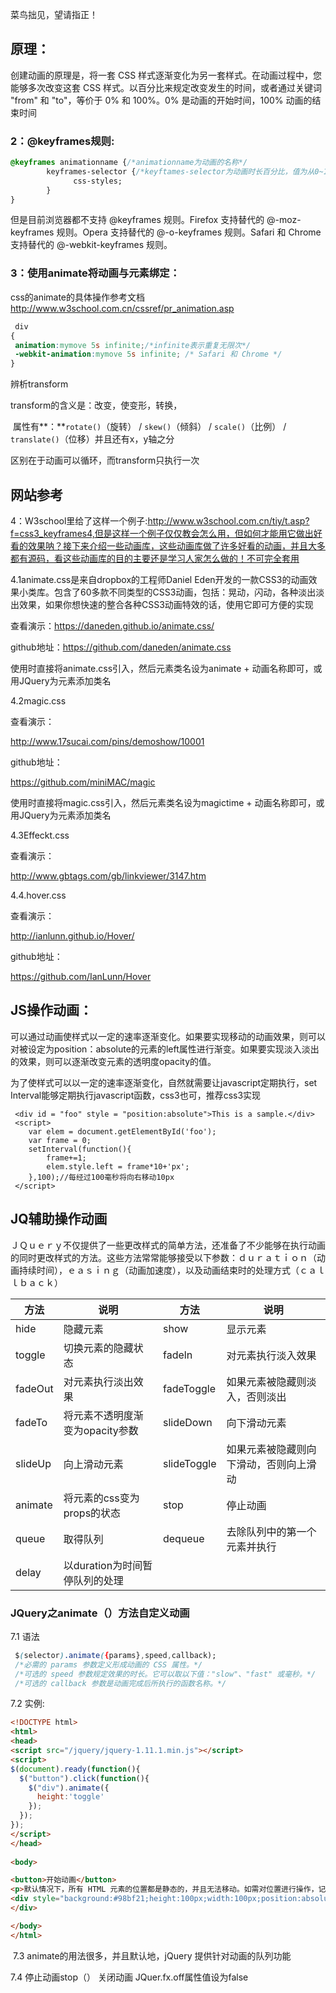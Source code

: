 菜鸟拙见，望请指正！

## 原理：

创建动画的原理是，将一套 CSS 样式逐渐变化为另一套样式。在动画过程中，您能够多次改变这套 CSS 样式。以百分比来规定改变发生的时间，或者通过关键词 "from" 和 "to"，等价于 0% 和 100%。0% 是动画的开始时间，100% 动画的结束时间

### 2：@keyframes规则:

```css
@keyframes animationname {/*animationname为动画的名称*/
        keyframes-selector {/*keyftames-selector为动画时长百分比，值为从0~100%*/
              css-styles;
        }
}
```

但是目前浏览器都不支持 @keyframes 规则。Firefox 支持替代的 @-moz-keyframes 规则。Opera 支持替代的 @-o-keyframes 规则。Safari 和 Chrome 支持替代的 @-webkit-keyframes 规则。

###  3：使用animate将动画与元素绑定：

css的animate的具体操作参考文档  http://www.w3school.com.cn/cssref/pr_animation.asp

```css
 div
{
 animation:mymove 5s infinite;/*infinite表示重复无限次*/
 -webkit-animation:mymove 5s infinite; /* Safari 和 Chrome */
}
```

辨析transform

transform的含义是：改变，使变形，转换，

​        属性有**：**`rotate()`（旋转） / `skew()`（倾斜） / `scale()`（比例） / `translate()`（位移）并且还有x，y轴之分

区别在于动画可以循环，而transform只执行一次

## 网站参考

4：W3school里给了这样一个例子:http://www.w3school.com.cn/tiy/t.asp?f=css3_keyframes4,但是这样一个例子仅仅教会怎么用，但如何才能用它做出好看的效果呐？接下来介绍一些动画库，这些动画库做了许多好看的动画，并且大多都有源码，看这些动画库的目的主要还是学习人家怎么做的！不可完全套用

4.1animate.css是来自dropbox的工程师Daniel Eden开发的一款CSS3的动画效果小类库。包含了60多款不同类型的CSS3动画，包括：晃动，闪动，各种淡出淡出效果，如果你想快速的整合各种CSS3动画特效的话，使用它即可方便的实现

查看演示：[https://daneden.github.io/animate.css/ ](https://daneden.github.io/animate.css/)                     

github地址：https://github.com/daneden/animate.css 

 使用时直接将animate.css引入，然后元素类名设为animate + 动画名称即可，或用JQuery为元素添加类名                   

4.2magic.css

查看演示：

http://www.17sucai.com/pins/demoshow/10001

github地址：

https://github.com/miniMAC/magic

使用时直接将magic.css引入，然后元素类名设为magictime + 动画名称即可，或用JQuery为元素添加类名 

4.3Effeckt.css

查看演示：

http://www.gbtags.com/gb/linkviewer/3147.htm

4.4.hover.css 

查看演示：

http://ianlunn.github.io/Hover/

github地址：

[https://github.com/IanLunn/Hover ](https://github.com/IanLunn/Hover)



## JS操作动画：

可以通过动画使样式以一定的速率逐渐变化。如果要实现移动的动画效果，则可以对被设定为position：absolute的元素的left属性进行渐变。如果要实现淡入淡出的效果，则可以逐渐改变元素的透明度opacity的值。

为了使样式可以以一定的速率逐渐变化，自然就需要让javascript定期执行，set Interval能够定期执行javascript函数，css3也可，推荐css3实现

```
 <div id = "foo" style = "position:absolute">This is a sample.</div>
 <script>
    var elem = document.getElementById('foo');
    var frame = 0;
    setInterval(function(){
        frame+=1;
        elem.style.left = frame*10+'px';
    },100);//每经过100毫秒将向右移动10px
 </script>
```

## JQ辅助操作动画

ＪＱｕｅｒｙ不仅提供了一些更改样式的简单方法，还准备了不少能够在执行动画的同时更改样式的方法。这些方法常常能够接受以下参数：ｄｕｒａｔｉｏｎ（动画持续时间），ｅａｓｉｎｇ（动画加速度），以及动画结束时的处理方式（ｃａｌｌｂａｃｋ） 

| 方法    | 说明                            | 方法        | 说明                                   |
| ------- | ------------------------------- | ----------- | -------------------------------------- |
| hide    | 隐藏元素                        | show        | 显示元素                               |
| toggle  | 切换元素的隐藏状态              | fadeln      | 对元素执行淡入效果                     |
| fadeOut | 对元素执行淡出效果              | fadeToggle  | 如果元素被隐藏则淡入，否则淡出         |
| fadeTo  | 将元素不透明度渐变为opacity参数 | slideDown   | 向下滑动元素                           |
| slideUp | 向上滑动元素                    | slideToggle | 如果元素被隐藏则向下滑动，否则向上滑动 |
| animate | 将元素的css变为props的状态      | stop        | 停止动画                               |
| queue   | 取得队列                        | dequeue     | 去除队列中的第一个元素并执行           |
| delay   | 以duration为时间暂停队列的处理  |             |                                        |

### JQuery之animate（）方法自定义动画

7.1 语法

```css
 $(selector).animate({params},speed,callback);
 /*必需的 params 参数定义形成动画的 CSS 属性。*/
 /*可选的 speed 参数规定效果的时长。它可以取以下值："slow"、"fast" 或毫秒。*/
 /*可选的 callback 参数是动画完成后所执行的函数名称。*/
```

7.2 实例:

```html
<!DOCTYPE html>
<html>
<head>
<script src="/jquery/jquery-1.11.1.min.js"></script>
<script> 
$(document).ready(function(){
  $("button").click(function(){
    $("div").animate({
      height:'toggle'
    });
  });
});
</script> 
</head>
 
<body>

<button>开始动画</button>
<p>默认情况下，所有 HTML 元素的位置都是静态的，并且无法移动。如需对位置进行操作，记得首先把元素的 CSS position 属性设置为 relative、fixed 或 absolute。甚至可以把属性的动画值设置为 "show"、"hide" 或 "toggle"：</p>
<div style="background:#98bf21;height:100px;width:100px;position:absolute;">
</div>

</body>
</html> 
```

​    7.3  animate的用法很多，并且默认地，jQuery 提供针对动画的队列功能

   7.4 停止动画stop（） 关闭动画  JQuer.fx.off属性值设为false

